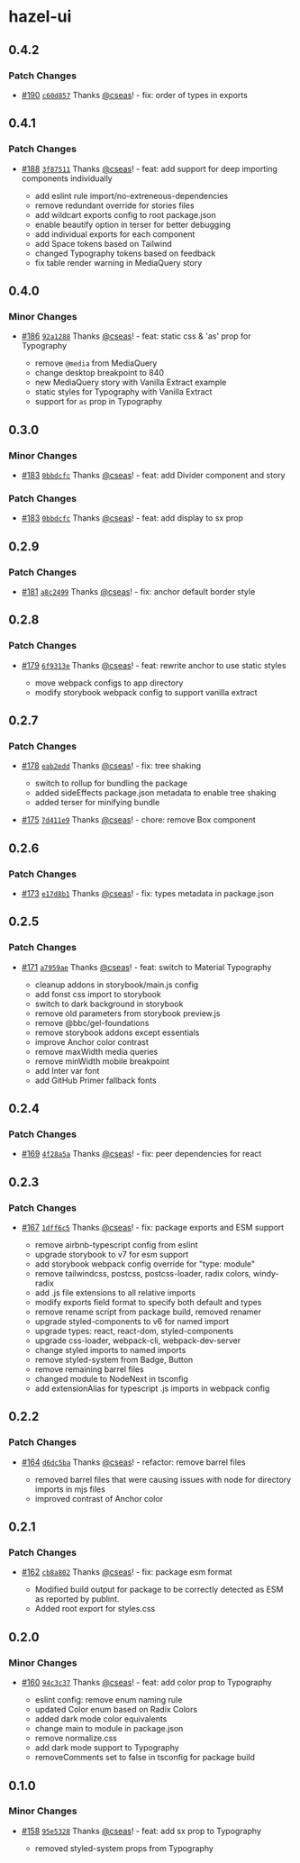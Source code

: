 # hazel-ui

## 0.4.2

### Patch Changes

- [#190](https://github.com/hazel-ui/hazel-ui/pull/190) [`c60d857`](https://github.com/hazel-ui/hazel-ui/commit/c60d857a7524351e2f149013367ecd734a18a8b7) Thanks [@cseas](https://github.com/cseas)! - fix: order of types in exports

## 0.4.1

### Patch Changes

- [#188](https://github.com/hazel-ui/hazel-ui/pull/188) [`3f87511`](https://github.com/hazel-ui/hazel-ui/commit/3f875117cfc2df40d529cd790a46c82b46ead6ab) Thanks [@cseas](https://github.com/cseas)! - feat: add support for deep importing components individually

  - add eslint rule import/no-extreneous-dependencies
  - remove redundant override for stories files
  - add wildcart exports config to root package.json
  - enable beautify option in terser for better debugging
  - add individual exports for each component
  - add Space tokens based on Tailwind
  - changed Typography tokens based on feedback
  - fix table render warning in MediaQuery story

## 0.4.0

### Minor Changes

- [#186](https://github.com/hazel-ui/hazel-ui/pull/186) [`92a1288`](https://github.com/hazel-ui/hazel-ui/commit/92a128856de0b2dc26d6d7069b58fd240e5c7f70) Thanks [@cseas](https://github.com/cseas)! - feat: static css & 'as' prop for Typography

  - remove `@media` from MediaQuery
  - change desktop breakpoint to 840
  - new MediaQuery story with Vanilla Extract example
  - static styles for Typography with Vanilla Extract
  - support for `as` prop in Typography

## 0.3.0

### Minor Changes

- [#183](https://github.com/hazel-ui/hazel-ui/pull/183) [`0bbdcfc`](https://github.com/hazel-ui/hazel-ui/commit/0bbdcfcde65b39b95dea8135dd5c6630b011e889) Thanks [@cseas](https://github.com/cseas)! - feat: add Divider component and story

### Patch Changes

- [#183](https://github.com/hazel-ui/hazel-ui/pull/183) [`0bbdcfc`](https://github.com/hazel-ui/hazel-ui/commit/0bbdcfcde65b39b95dea8135dd5c6630b011e889) Thanks [@cseas](https://github.com/cseas)! - feat: add display to sx prop

## 0.2.9

### Patch Changes

- [#181](https://github.com/hazel-ui/hazel-ui/pull/181) [`a8c2499`](https://github.com/hazel-ui/hazel-ui/commit/a8c24994c237a78a7fed3301b45f4cf2e314398c) Thanks [@cseas](https://github.com/cseas)! - fix: anchor default border style

## 0.2.8

### Patch Changes

- [#179](https://github.com/hazel-ui/hazel-ui/pull/179) [`6f9313e`](https://github.com/hazel-ui/hazel-ui/commit/6f9313e5244f70438404c24238365f0a8b0b4321) Thanks [@cseas](https://github.com/cseas)! - feat: rewrite anchor to use static styles

  - move webpack configs to app directory
  - modify storybook webpack config to support vanilla extract

## 0.2.7

### Patch Changes

- [#178](https://github.com/hazel-ui/hazel-ui/pull/178) [`eab2edd`](https://github.com/hazel-ui/hazel-ui/commit/eab2edd844d033472ddd0d9c684594ea9b50a164) Thanks [@cseas](https://github.com/cseas)! - fix: tree shaking

  - switch to rollup for bundling the package
  - added sideEffects package.json metadata to enable tree shaking
  - added terser for minifying bundle

- [#175](https://github.com/hazel-ui/hazel-ui/pull/175) [`7d411e9`](https://github.com/hazel-ui/hazel-ui/commit/7d411e9386c7bd33743b115111971cffe30519f2) Thanks [@cseas](https://github.com/cseas)! - chore: remove Box component

## 0.2.6

### Patch Changes

- [#173](https://github.com/hazel-ui/hazel-ui/pull/173) [`e17d8b1`](https://github.com/hazel-ui/hazel-ui/commit/e17d8b1ff3b8fc7ba55898368454bbf05588e9ef) Thanks [@cseas](https://github.com/cseas)! - fix: types metadata in package.json

## 0.2.5

### Patch Changes

- [#171](https://github.com/hazel-ui/hazel-ui/pull/171) [`a7959ae`](https://github.com/hazel-ui/hazel-ui/commit/a7959ae077a96431da309c5c5f2544e410279e21) Thanks [@cseas](https://github.com/cseas)! - feat: switch to Material Typography

  - cleanup addons in storybook/main.js config
  - add fonst css import to storybook
  - switch to dark background in storybook
  - remove old parameters from storybook preview.js
  - remove @bbc/gel-foundations
  - remove storybook addons except essentials
  - improve Anchor color contrast
  - remove maxWidth media queries
  - remove minWidth mobile breakpoint
  - add Inter var font
  - add GitHub Primer fallback fonts

## 0.2.4

### Patch Changes

- [#169](https://github.com/hazel-ui/hazel-ui/pull/169) [`4f28a5a`](https://github.com/hazel-ui/hazel-ui/commit/4f28a5a88bfce3d7e6fc85b55403e62e38a71c64) Thanks [@cseas](https://github.com/cseas)! - fix: peer dependencies for react

## 0.2.3

### Patch Changes

- [#167](https://github.com/hazel-ui/hazel-ui/pull/167) [`1dff6c5`](https://github.com/hazel-ui/hazel-ui/commit/1dff6c533fdfb603c7c3155034e44086bbe36f75) Thanks [@cseas](https://github.com/cseas)! - fix: package exports and ESM support

  - remove airbnb-typescript config from eslint
  - upgrade storybook to v7 for esm support
  - add storybook webpack config override for "type: module"
  - remove tailwindcss, postcss, postcss-loader, radix colors, windy-radix
  - add .js file extensions to all relative imports
  - modify exports field format to specify both default and types
  - remove rename script from package build, removed renamer
  - upgrade styled-components to v6 for named import
  - upgrade types: react, react-dom, styled-components
  - upgrade css-loader, webpack-cli, webpack-dev-server
  - change styled imports to named imports
  - remove styled-system from Badge, Button
  - remove remaining barrel files
  - changed module to NodeNext in tsconfig
  - add extensionAlias for typescript .js imports in webpack config

## 0.2.2

### Patch Changes

- [#164](https://github.com/hazel-ui/hazel-ui/pull/164) [`d6dc5ba`](https://github.com/hazel-ui/hazel-ui/commit/d6dc5ba96a10950eff8b2cd8351a3ee0e70704ad) Thanks [@cseas](https://github.com/cseas)! - refactor: remove barrel files

  - removed barrel files that were causing issues with node for directory imports in mjs files
  - improved contrast of Anchor color

## 0.2.1

### Patch Changes

- [#162](https://github.com/hazel-ui/hazel-ui/pull/162) [`cb8a802`](https://github.com/hazel-ui/hazel-ui/commit/cb8a8020e60b4f90878b7bdd50f145e9df8cc46f) Thanks [@cseas](https://github.com/cseas)! - fix: package esm format

  - Modified build output for package to be correctly detected as ESM as reported by publint.
  - Added root export for styles.css

## 0.2.0

### Minor Changes

- [#160](https://github.com/hazel-ui/hazel-ui/pull/160) [`94c3c37`](https://github.com/hazel-ui/hazel-ui/commit/94c3c370098e44bb5302f327070a7bb35f3b14a0) Thanks [@cseas](https://github.com/cseas)! - feat: add color prop to Typography

  - eslint config: remove enum naming rule
  - updated Color enum based on Radix Colors
  - added dark mode color equivalents
  - change main to module in package.json
  - remove normalize.css
  - add dark mode support to Typography
  - removeComments set to false in tsconfig for package build

## 0.1.0

### Minor Changes

- [#158](https://github.com/hazel-ui/hazel-ui/pull/158) [`95e5328`](https://github.com/hazel-ui/hazel-ui/commit/95e5328ef6c738c6a4858d83a766e63ac7f8c504) Thanks [@cseas](https://github.com/cseas)! - feat: add sx prop to Typography

  - removed styled-system props from Typography
